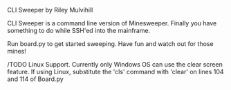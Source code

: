 CLI Sweeper
by Riley Mulvihill

CLI Sweeper is a command line version of Minesweeper.
Finally you have something to do while SSH'ed into the mainframe.

Run board.py to get started sweeping.
Have fun and watch out for those mines!

/TODO
Linux Support. Currently only Windows OS can use the clear screen feature. If using Linux, substitute the 'cls' command with 'clear' on lines 104 and 114 of Board.py
